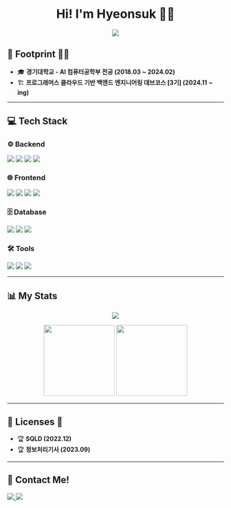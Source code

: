 <h1 align="center">Hi! I'm Hyeonsuk 🙋‍♂️</h1>

<p align="center">
  <img src="https://readme-typing-svg.herokuapp.com?font=Fira+Code&weight=600&pause=1000&color=F7A8B8&center=true&vCenter=true&width=450&height=45&lines=Backend+Engineer;Always+learning+new+things!"/>
</p>

## 👣 Footprint 🚶‍♂️
- 🎓 **경기대학교 - AI 컴퓨터공학부 전공 (2018.03 ~ 2024.02)**  
- 🏗 **프로그래머스 클라우드 기반 백엔드 엔지니어링 데브코스 [3기] (2024.11 ~ ing)**  

---

## 💻 Tech Stack  
### ⚙️ Backend  
<p align="left">
  <img src="https://img.shields.io/badge/Java-007396?style=flat&logo=openJDK&logoColor=white"/>
  <img src="https://img.shields.io/badge/Spring-6DB33F?style=flat&logo=Spring&logoColor=white"/>
  <img src="https://img.shields.io/badge/SpringBoot-6DB33F?style=flat&logo=SpringBoot&logoColor=white"/>
  <img src="https://img.shields.io/badge/JPA-59666C?style=flat&logo=Hibernate&logoColor=white"/>
</p>

### 🌐 Frontend  
<p align="left">
  <img src="https://img.shields.io/badge/HTML5-E34F26?style=flat&logo=HTML5&logoColor=white" />
  <img src="https://img.shields.io/badge/CSS3-1572B6?style=flat&logo=CSS3&logoColor=white" />
  <img src="https://img.shields.io/badge/JavaScript-F7DF1E?style=flat&logo=JavaScript&logoColor=white" />
  <img src="https://img.shields.io/badge/jQuery-0769AD?style=flat&logo=jQuery&logoColor=white" />
</p>

### 🗄️ Database  
<p align="left">
  <img src="https://img.shields.io/badge/Oracle%20SQL-F80000?style=flat&logo=Oracle&logoColor=white" />
  <img src="https://img.shields.io/badge/MySQL-4479A1?style=flat&logo=MySQL&logoColor=white" />
  <img src="https://img.shields.io/badge/h2-87CEEB?style=flat&logo=h2&logoColor=white" />
</p>

### 🛠️ Tools  
<p align="left">
  <img src="https://img.shields.io/badge/Docker-2496ED?style=flat&logo=Docker&logoColor=white"/>
  <img src="https://img.shields.io/badge/Git-F05032?style=flat&logo=Git&logoColor=white"/>
  <img src="https://img.shields.io/badge/GitHub-181717?style=flat&logo=GitHub&logoColor=white"/>
</p>

---

## 📊 My Stats  
<p align="center">
  <img src="https://hits.seeyoufarm.com/api/count/incr/badge.svg?url=https%3A%2F%2Fgithub.com%2Fjanghyeonsuk&count_bg=%23F29494&title_bg=%232F2E2E&icon=github.svg&icon_color=%23FFFFFF&title=Github+Views&edge_flat=false"/>
</p>

<p align="center">
  <img src="https://github-readme-stats.vercel.app/api/top-langs/?username=janghyeonsuk&layout=compact&theme=radical" height="165">
  <img src="https://github-readme-stats.vercel.app/api?username=janghyeonsuk&show_icons=true&theme=radical" height="165">
</p>

---

## 📃 Licenses 📜  
- 🏆 **SQLD (2022.12)**  
- 🏆 **정보처리기사 (2023.09)**  

---

## 🚀 Contact Me!  
<p align="left">
  <a href="mailto:vkdnjdjxor@naver.com">
    <img src="https://img.shields.io/badge/Gmail-d14836?style=flat&logo=Gmail&logoColor=white"/>
  </a>
  <a href="https://velog.io/@janghyeonsuk/posts">
    <img src="https://img.shields.io/badge/Velog-20C997?style=flat&logo=Velog&logoColor=white"/>
  </a>
</p>
